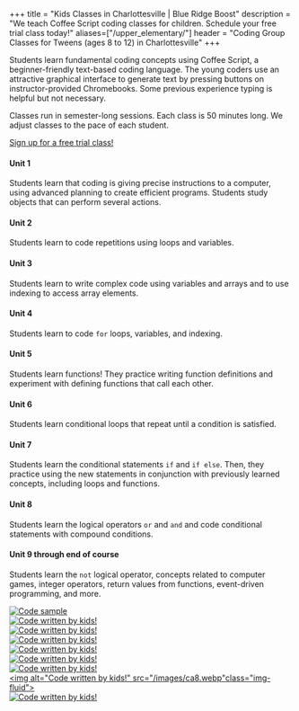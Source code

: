 +++
title = "Kids Classes in Charlottesville | Blue Ridge Boost"
description = "We teach Coffee Script coding classes for children. Schedule your free trial class today!"
aliases=["/upper_elementary/"]
header = "Coding Group Classes for Tweens (ages 8 to 12) in Charlottesville"
+++

<div class="container-fluid">
    <div class="row">
        <p>Students learn fundamental coding concepts using Coffee Script, a beginner-friendly text-based coding language. The young coders use an attractive graphical interface to generate text by pressing buttons on instructor-provided Chromebooks. Some previous experience typing is helpful but not necessary. </p>
        <p> Classes run in semester-long sessions. Each class is 50 minutes long. We adjust classes to the pace of each student.</p>
        <a href="https://trialcodingclasses.youcanbook.me/">Sign up for a free trial class!</a>
    </div>
    <div class="row flex-column flex-md-row">
        <div class="col col-md-6 col-lg-8">
                        
#### Unit 1

Students learn that coding is giving precise instructions to a computer, using advanced planning to create efficient programs. Students study objects that can perform several actions.

#### Unit 2

Students learn to code repetitions using loops and variables.

#### Unit 3

Students learn to write complex code using variables and arrays and to use indexing to access array elements.

#### Unit 4
Students learn to code ``for`` loops, variables, and indexing.

#### Unit 5
Students learn functions! They practice writing function definitions and experiment with
defining functions that call each other.

#### Unit 6
Students learn conditional loops that repeat until a condition is satisfied.

#### Unit 7
Students learn the conditional statements `if` and `if else`. Then, they practice using the new statements in conjunction with previously learned concepts, including loops and functions.

#### Unit 8
Students learn the logical operators ``or`` and ``and`` and code conditional statements with compound conditions.

#### Unit 9 through end of course
Students learn the ``not`` logical operator, concepts related to computer games, integer operators, return values from functions, event-driven programming, and more.
        </div>
        <div class="col col-md-6 col-lg-3">

<a href="https://www.codemonkey.com/courses/coding-adventure/"><img  alt="Code sample" src="/images/ca1.webp" class="img-fluid"></a><br>
<a href="https://www.codemonkey.com/courses/coding-adventure/"><img alt="Code written by kids!" src="/images/ca2.webp" class="img-fluid"></a><br>
<a href="https://www.codemonkey.com/courses/coding-adventure/"><img alt="Code written by kids!" src="/images/ca3.webp" class="img-fluid"></a><br>
<a href="https://www.codemonkey.com/courses/coding-adventure/"><img alt="Code written by kids!" src="/images/ca4.webp" class="img-fluid"></a><br>
<a href="https://www.codemonkey.com/courses/coding-adventure/"><img alt="Code written by kids!" src="/images/ca5.webp" class="img-fluid"></a><br>
<a href="https://www.codemonkey.com/courses/coding-adventure/"><img alt="Code written by kids!" src="/images/ca6.webp" class="img-fluid"></a><br>
<a href="https://www.codemonkey.com/courses/coding-adventure/"><img alt="Code written by kids!" src="/images/ca7.webp" class="img-fluid"></a><br>
<a href="https://www.codemonkey.com/courses/coding-adventure/"><img alt="Code written by kids!" src="/images/ca8.webp"class="img-fluid"></a><br>
<a href="https://www.codemonkey.com/courses/coding-adventure/"><img alt="Code written by kids!" src="/images/ca9.webp" class="img-fluid"></a>
        </div>
    </div>
</div>

</div>
